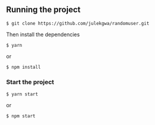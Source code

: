 ## Running the project

```
$ git clone https://github.com/julekgwa/randomuser.git
```

Then install the dependencies

```
$ yarn
```

or

```
$ npm install
```

### Start the project

```
$ yarn start
```

or

```
$ npm start
```
